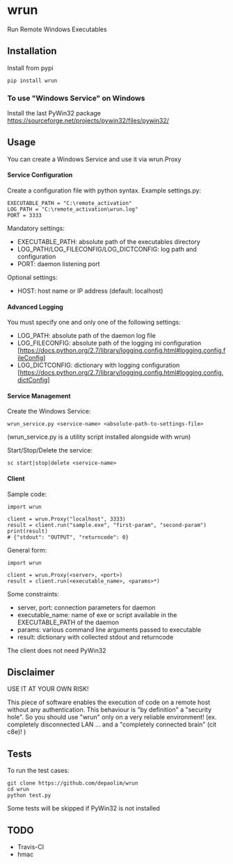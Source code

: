 # wrun
Run Remote Windows Executables

## Installation

Install from pypi

    pip install wrun

### To use "Windows Service" on Windows

Install the last PyWin32 package
https://sourceforge.net/projects/pywin32/files/pywin32/

## Usage

You can create a Windows Service and use it via wrun.Proxy

#### Service Configuration

Create a configuration file with python syntax.
Example settings.py:

    EXECUTABLE_PATH = "C:\remote_activation"
    LOG_PATH = "C:\remote_activation\wrun.log"
    PORT = 3333
    
Mandatory settings:
 * EXECUTABLE_PATH: absolute path of the executables directory
 * LOG_PATH/LOG_FILECONFIG/LOG_DICTCONFIG: log path and configuration
 * PORT: daemon listening port
 
Optional settings:
 * HOST: host name or IP address (default: localhost)

#### Advanced Logging

You must specify one and only one of the following settings:
 * LOG_PATH: absolute path of the daemon log file
 * LOG_FILECONFIG: absolute path of the logging ini configuration
    [https://docs.python.org/2.7/library/logging.config.html#logging.config.fileConfig]
 * LOG_DICTCONFIG: dictionary with logging configuration
    [https://docs.python.org/2.7/library/logging.config.html#logging.config.dictConfig]

#### Service Management

Create the Windows Service:

    wrun_service.py <service-name> <absolute-path-to-settings-file>

(wrun_service.py is a utility script installed alongside with wrun)

Start/Stop/Delete the service:

    sc start|stop|delete <service-name>

#### Client

Sample code:

    import wrun
    
    client = wrun.Proxy("localhost", 3333)
    result = client.run("sample.exe", "first-param", "second-param")
    print(result)
    # {"stdout": "OUTPUT", "returncode": 0}
    
 General form:
 
    import wrun
    
    client = wrun.Proxy(<server>, <port>)
    result = client.run(<executable_name>, <params>*)

 Some constraints:
 
 * server, port: connection parameters for daemon
 * executable_name: name of exe or script available in the EXECUTABLE_PATH of the daemon
 * params: various command line arguments passed to executable
 * result: dictionary with collected stdout and returncode
 
The client does not need PyWin32

## Disclaimer

USE IT AT YOUR OWN RISK!

This piece of software enables the execution of code on a remote host without any authentication.
This behaviour is "by definition" a "security hole".
So you should use "wrun" only on a very reliable environment! (ex. completely disconnected LAN ... and a "completely connected brain" (cit c8e)! )


## Tests
 
To run the test cases:

    git clone https://github.com/depaolim/wrun
    cd wrun
    python test.py
 
Some tests will be skipped if PyWin32 is not installed

## TODO

* Travis-CI
* hmac
